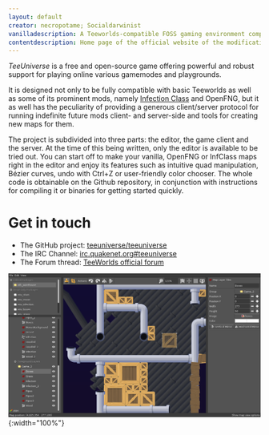```yaml
---
layout: default
creator: necropotame; Socialdarwinist
vanilladescription: A Teeworlds-compatible FOSS gaming environment comprising a modification-friendly client, a server and a WYSIWYG editor for maps and more
contentdescription: Home page of the official website of the modification-friendly, free and open-source multiplayer gaming environment TeeUniverse
---
```


*TeeUniverse* is a free and open-source game offering powerful and robust support for playing online various gamemodes and playgrounds.

It is designed not only to be fully compatible with basic Teeworlds as well as some of its prominent mods,
namely [Infection Class](https://github.com/necropotame/teeworlds-infclass) and OpenFNG,
but it as well has the peculiarity of providing a generous client/server protocol for running indefinite future mods client- and server-side and tools for creating new maps for them.

The project is subdivided into three parts:
the editor, the game client and the server.
At the time of this being written, only the editor is available to be tried out.
You can start off to make your vanilla, OpenFNG or InfClass maps right in the editor
and enjoy its features such as intuitive quad manipulation, Bézier curves,
undo with Ctrl+Z or user-friendly color chooser.
The whole code is obtainable on the Github repository,
in conjunction with instructions for compiling it or binaries for getting started quickly.

# Get in touch #

* The GitHub project: [teeuniverse/teeuniverse](https://github.com/teeuniverse/teeuniverse)
* The IRC Channel: [irc.quakenet.org#teeuniverse](https://webchat.quakenet.org/?randomnick=0&channels=teeuniverse&prompt=1)
* The Forum thread: [TeeWorlds official forum](https://www.teeworlds.com/forum/viewtopic.php?id=11710)

![Screenshot of TeeUniverse Editor](/images/teeuniverse_editor_0.2.1.png){:width="100%"}
